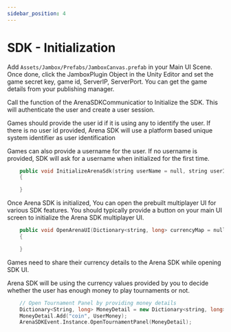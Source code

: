```yaml
---
sidebar_position: 4
---
```


# SDK - Initialization

Add `Assets/Jambox/Prefabs/JamboxCanvas.prefab` in your Main UI Scene. Once done, click the JamboxPlugin Object in the Unity Editor and set the game secret key, game id, ServerIP, ServerPort. You can get the game details from your publishing manager.

Call the function of the ArenaSDKCommunicatior to Initialize the SDK. This will authenticate the user and create a user session. 

Games should provide the user id if it is using any to identify the user. If there is no user id provided, Arena SDK will use a platform based unique system identifier as user identification

Games can also provide a username for the user. If no username is provided, SDK will ask for a username when initialized for the first time.

```cpp
    public void InitializeArenaSdk(string userName = null, string userID=null)
    {

    }
```

Once Arena SDK is initialized, You can open the prebuilt multiplayer UI for various SDK features. You should typically provide a button on your main UI screen to initialize the Arena SDK multiplayer UI.

```cpp
    public void OpenArenaUI(Dictionary<string, long> currencyMap = null)
    {

    }
```

Games need to share their currency details to the Arena SDK while opening SDK UI. 

Arena SDK will be using the currency values provided by you to decide whether the user has enough money to play tournaments or not.

```cpp
    // Open Tournament Panel by providing money details
    Dictionary<String, long> MoneyDetail = new Dictionary<string, long>();
    MoneyDetail.Add("coin", UserMoney);
    ArenaSDKEvent.Instance.OpenTournamentPanel(MoneyDetail);
```
